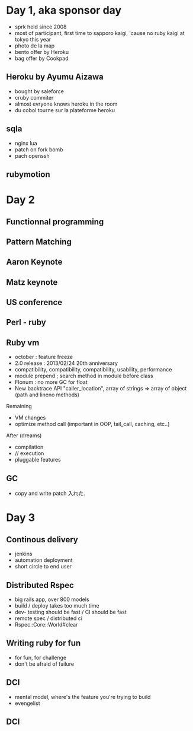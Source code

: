 # Day 1, aka sponsor day

* sprk held since 2008
* most of participant, first time to sapporo kaigi, 'cause no
ruby kaigi at tokyo this year
* photo de la map
* bento offer by Heroku
* bag offer by Cookpad

## Heroku by Ayumu Aizawa

* bought by saleforce
* cruby commiter
* almost evryone knows heroku in the room
* du cobol tourne sur la plateforme heroku


## sqla

* nginx lua
* patch on fork bomb
* pach openssh


## rubymotion

# Day 2

## Functionnal programming

## Pattern Matching

## Aaron Keynote

## Matz keynote

## US conference

## Perl - ruby

## Ruby vm

* october : feature freeze
* 2.0 release : 2013/02/24 20th anniversary
* compatibility, compatibility, compatibility, usability, performance
* module prepend ; search method in module before class
* Flonum : no more GC for float
* New backtrace API "caller_location", array of strings => array of object (path
and lineno methods)

Remaining
* VM changes
* optimize method call (important in OOP, tail_call, caching, etc..)

After (dreams)
* compilation
* // execution
* pluggable features


## GC
* copy and write patch 入れた.

# Day 3

## Continous delivery
* jenkins
* automation deployment
* short circle to end user

## Distributed Rspec
* big rails app, over 800 models
* build / deploy takes too much time
* dev- testing should be fast / CI should be fast
* remote spec / distributed ci
* Rspec::Core::World#clear

## Writing ruby for fun

* for fun, for challenge
* don't be afraid of failure


## DCI
* mental model, where's the feature you're trying to build
* evengelist

## DCI
